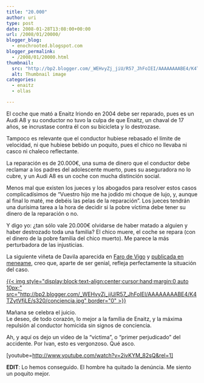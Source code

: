 ```yaml
---
title: "20.000"
author: uri
type: post
date: 2008-01-28T13:08:00+00:00
url: /2008/01/20000/
blogger_blog:
  - enochrooted.blogspot.com
blogger_permalink:
  - /2008/01/20000.html
thumbnail:
  src: "http://bp2.blogger.com/_WEHvyZj_jiU/R57_JhFoIEI/AAAAAAAABE4/K4TZytVfjLE/s320/conciencia.jpg"
  alt: Thumbnail image
categories:
  - enaitz
  - ollas

---
```

El coche que mató a Enaitz Iriondo en 2004 debe ser reparado, pues es un Audi A8 y su conductor no tuvo la culpa de que Enaitz, un chaval de 17 años, se incrustase contra él con su bicicleta y lo destrozase. 

Tampoco es relevante que el conductor hubiese rebasado el límite de velocidad, ni que hubiese bebido un poquito, pues el chico no llevaba ni casco ni chaleco reflectante. 

La reparación es de 20.000€, una suma de dinero que el conductor debe reclamar a los padres del adolescente muerto, pues su aseguradora no lo cubre, y un Audi A8 es un coche con mucha distinción social.

Menos mal que existen los jueces y los abogados para resolver estos casos complicadísimos de &#8220;Vuestro hijo me ha jodido mi choque de lujo, y, aunque al final lo maté, me debéis las pelas de la reparación&#8221;. Los jueces tendrán una durísima tarea a la hora de decidir si la pobre víctima debe tener su dinero de la reparación o no.

Y digo yo: ¿tan sólo vale 20.000€ olvidarse de haber matado a alguien y haber destrozado toda una familia? El chico muere, el coche se repara (con el dinero de la pobre familia del chico muerto). Me parece la más perturbadora de las injusticias.

La siguiente viñeta de Davila aparecida en [Faro de Vigo][1] y [publicada en meneame][2], creo que, aparte de ser genial, refleja perfectamente la situación del caso.

[{{< img style="display:block;text-align:center;cursor:hand;margin:0 auto 10px;" src="http://bp2.blogger.com/_WEHvyZj_jiU/R57_JhFoIEI/AAAAAAAABE4/K4TZytVfjLE/s320/conciencia.jpg" border="0" >}}][3]

Mañana se celebra el juicio.  
Le deseo, de todo corazón, lo mejor a la família de Enaitz, y la máxima repulsión al conductor homicida sin signos de conciencia.

Ah, y aquí os dejo un vídeo de la &#8220;víctima&#8221;, o &#8220;primer perjudicado&#8221; del accidente. Por Ivan, esto es vergonzoso. Qué asco.

[youtube=http://www.youtube.com/watch?v=2ivKYM_82sQ&rel=1]

<span style="font-weight:bold;">EDIT</span>: Lo hemos conseguido. El hombre ha quitado la denúncia. Me siento un poquito mejor.

 [1]: http://www.farodevigo.es/
 [2]: http://meneame.net/story/acerca-conductor-reclama-20-mil-euros-padres-chaval-mato-humor
 [3]: http://bp2.blogger.com/_WEHvyZj_jiU/R57_JhFoIEI/AAAAAAAABE4/K4TZytVfjLE/s1600-h/conciencia.jpg